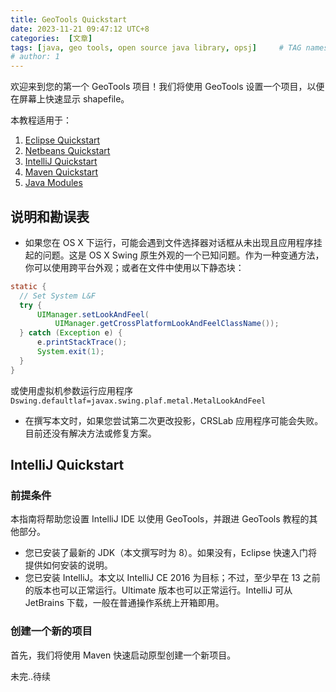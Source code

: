 ```yaml
---
title: GeoTools Quickstart
date: 2023-11-21 09:47:12 UTC+8
categories:  [文章]
tags: [java, geo tools, open source java library, opsj]     # TAG names should always be lowercase
# author: 1
---
```


欢迎来到您的第一个 GeoTools 项目！我们将使用 GeoTools 设置一个项目，以便在屏幕上快速显示 shapefile。

本教程适用于：
1. [Eclipse Quickstart](https://docs.geotools.org/latest/userguide/tutorial/quickstart/eclipse.html)
2. [Netbeans Quickstart](https://docs.geotools.org/latest/userguide/tutorial/quickstart/netbeans.html)
3. [IntelliJ Quickstart](https://docs.geotools.org/latest/userguide/tutorial/quickstart/intellij.html)
4. [Maven Quickstart](https://docs.geotools.org/latest/userguide/tutorial/quickstart/maven.html)
5. [Java Modules](https://docs.geotools.org/latest/userguide/tutorial/quickstart/modules.html)


## 说明和勘误表
- 如果您在 OS X 下运行，可能会遇到文件选择器对话框从未出现且应用程序挂起的问题。这是 OS X Swing 原生外观的一个已知问题。作为一种变通方法，你可以使用跨平台外观；或者在文件中使用以下静态块：
```java
static {
  // Set System L&F
  try {
      UIManager.setLookAndFeel(
          UIManager.getCrossPlatformLookAndFeelClassName());
  } catch (Exception e) {
      e.printStackTrace();
      System.exit(1);
  }
}
```
或使用虚拟机参数运行应用程序 `Dswing.defaultlaf=javax.swing.plaf.metal.MetalLookAndFeel`

- 在撰写本文时，如果您尝试第二次更改投影，CRSLab 应用程序可能会失败。目前还没有解决方法或修复方案。

## IntelliJ Quickstart

### 前提条件

本指南将帮助您设置 IntelliJ IDE 以使用 GeoTools，并跟进 GeoTools 教程的其他部分。
- 您已安装了最新的 JDK（本文撰写时为 8）。如果没有，Eclipse 快速入门将提供如何安装的说明。
- 您已安装 IntelliJ。本文以 IntelliJ CE 2016 为目标；不过，至少早在 13 之前的版本也可以正常运行。Ultimate 版本也可以正常运行。IntelliJ 可从 JetBrains 下载，一般在普通操作系统上开箱即用。

### 创建一个新的项目
首先，我们将使用 Maven 快速启动原型创建一个新项目。

未完..待续


